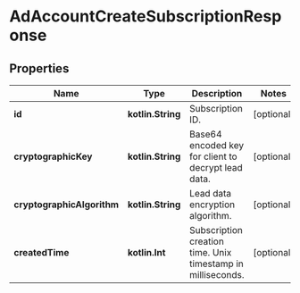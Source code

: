 
# AdAccountCreateSubscriptionResponse

## Properties
Name | Type | Description | Notes
------------ | ------------- | ------------- | -------------
**id** | **kotlin.String** | Subscription ID. |  [optional]
**cryptographicKey** | **kotlin.String** | Base64 encoded key for client to decrypt lead data. |  [optional]
**cryptographicAlgorithm** | **kotlin.String** | Lead data encryption algorithm. |  [optional]
**createdTime** | **kotlin.Int** | Subscription creation time. Unix timestamp in milliseconds. |  [optional]



